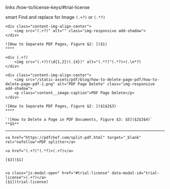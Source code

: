 links
/how-to/license-keys/#trial-license




smart Find and replace for Image `(.+?)` or `(.*?)`

```
<div class="content-img-align-center">
    <img src="(.+?)" alt="" class="img-responsive add-shadow">
</div>
```

```
![How to Separate PDF Pages, Figure $2: ]($1)
****
```

```
<div (.+?)
    <img src="(.+?)(\d{1,2})(.{4})" alt="(.*?)"(.*?)>(.\n*?)
</div>

<div class="content-img-align-center">
    <img src="/static-assets/pdf/blog/how-to-delete-page-pdf/how-to-delete-page-pdf-1.png" alt="PDF Page Delete" class="img-responsive add-shadow">
    <p class="content__image-caption">PDF Page Delete</p>
</div>
```

```
![How to Separate PDF Pages, Figure $2: ]($1$2$3)
****

`![How to Delete a Page in PDF Documents, Figure $3: $5]($2$3$4)`
**$5**
```

---

```
<a href="https://pdfchef.com/split-pdf.html" target="_blank" rel="nofollow">PDF splitter</a>

<a href="(.+?)"(.*?)>(.+?)</a>
```

```
[$3]($1)
```

```

<a class="js-modal-open" href="#trial-license" data-modal-id="trial-license">(.+?)</a>
[$1](trial-license)
```
